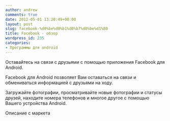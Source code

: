 ```yaml
---
author: andrew
comments: true
date: 2012-05-01 13:20:49+00:00
layout: post
slug: facebook-%d0%be%d0%b1%d0%b7%d0%be%d1%80
title: Facebook - обзор
wordpress_id: 235
categories:
- Программы для android
---
```


Оставайтесь на связи с друзьями с помощью приложения Facebook для Android.





Facebook для Android позволяет Вам оставаться на связи и обмениваться информацией с друзьями на ходу.





Загружайте фотографии, просматривайте новые фотографии и статусы друзей, находите номера телефонов и многое другое с помощью Вашего устройства Android.




















Описание с маркета
